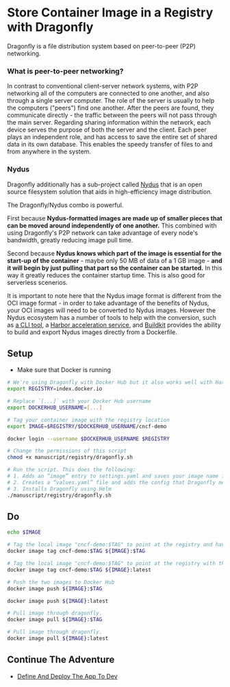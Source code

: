 # Store Container Image in a Registry with Dragonfly

Dragonfly is a file distribution system based on peer-to-peer (P2P) networking.

### What is peer-to-peer networking?

In contrast to conventional client-server network systems, with P2P networking all of the computers are connected to one another, and also through a single server computer. The role of the server is usually to help the computers ("peers") find one another. After the peers are found, they communicate directly - the traffic between the peers will not pass through the main server. Regarding sharing information within the network, each device serves the purpose of both the server and the client. Each peer plays an independent role, and has access to save the entire set of shared data in its own database. This enables the speedy transfer of files to and from anywhere in the system.

### Nydus

Dragonfly additionally has a sub-project called [Nydus](https://nydus.dev/) that is an open source filesystem solution that aids in high-efficiency image distribution.

The Dragonfly/Nydus combo is powerful. 

First because **Nydus-formatted images are made up of smaller pieces that can be moved around independently of one another.** This combined with using Dragonfly's P2P network can take advantage of every node's bandwidth, greatly reducing image pull time.

Second because **Nydus knows which part of the image is essential for the start-up of the container** - maybe only 50 MB of data of a 1 GB image - **and it will begin by just pulling that part so the container can be started.** In this way it greatly reduces the container startup time. This is also good for serverless scenerios.  

It is important to note here that the Nydus image format is different from the OCI image format - in order to take advantage of the benefits of Nydus, your OCI images will need to be converted to Nydus images. However the Nydus ecosystem has a number of tools to help with the conversion, such as [a CLI tool](https://github.com/dragonflyoss/image-service/blob/master/docs/nydusify.md), a [Harbor acceleration service](https://github.com/goharbor/acceleration-service), and [Buildkit](https://github.com/moby/buildkit/issues/2046) provides the ability to build and export Nydus images directly from a Dockerfile.

## Setup

* Make sure that Docker is running

```bash
# We're using Dragonfly with Docker Hub but it also works well with Harbor
export REGISTRY=index.docker.io

# Replace `[...]` with your Docker Hub username
export DOCKERHUB_USERNAME=[...]

# Tag your container image with the registry location
export IMAGE=$REGISTRY/$DOCKERHUB_USERNAME/cncf-demo

docker login --username $DOCKERHUB_USERNAME $REGISTRY

# Change the permissions of this script
chmod +x manuscript/registry/dragonfly.sh

# Run the script. This does the following:
# 1. Adds an “image” entry to settings.yaml and saves your image name for future use
# 2. Creates a “values.yaml” file and adds the config that Dragonfly needs to use Docker Hub as the underlying image registry
# 3. Installs Dragonfly using Helm
./manuscript/registry/dragonfly.sh
```

## Do

```bash
echo $IMAGE

# Tag the local image "cncf-demo:$TAG" to point at the registry and have the full sha-256 tag
docker image tag cncf-demo:$TAG ${IMAGE}:$TAG

# Tag the local image "cncf-demo:$TAG" to point at the registry with the "latest" tag
docker image tag cncf-demo:$TAG ${IMAGE}:latest

# Push the two images to Docker Hub
docker image push ${IMAGE}:$TAG

docker image push ${IMAGE}:latest

# Pull image through dragonfly.
docker image pull ${IMAGE}:$TAG

# Pull image through dragonfly.
docker image pull ${IMAGE}:latest
```

## Continue The Adventure

* [Define And Deploy The App To Dev](../define-deploy-dev/README.md)
